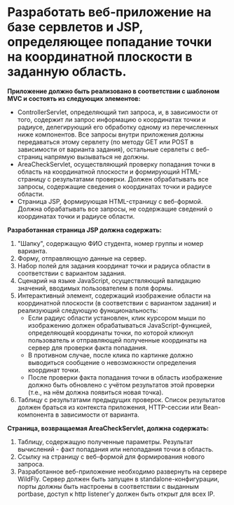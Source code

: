 # Разработать веб-приложение на базе сервлетов и JSP, определяющее попадание точки на координатной плоскости в заданную область.

**Приложение должно быть реализовано в соответствии с шаблоном MVC и состоять из следующих элементов:**

* ControllerServlet, определяющий тип запроса, и, в зависимости от того, содержит ли запрос информацию о координатах точки и радиусе, делегирующий его обработку одному из перечисленных ниже компонентов. Все запросы внутри приложения должны передаваться этому сервлету (по методу GET или POST в зависимости от варианта задания), остальные сервлеты с веб-страниц напрямую вызываться не должны.
* AreaCheckServlet, осуществляющий проверку попадания точки в область на координатной плоскости и формирующий HTML-страницу с результатами проверки. Должен обрабатывать все запросы, содержащие сведения о координатах точки и радиусе области.
* Страница JSP, формирующая HTML-страницу с веб-формой. Должна обрабатывать все запросы, не содержащие сведений о координатах точки и радиусе области.

**Разработанная страница JSP должна содержать:**

1) "Шапку", содержащую ФИО студента, номер группы и номер варианта.
2) Форму, отправляющую данные на сервер.
3) Набор полей для задания координат точки и радиуса области в соответствии с вариантом задания.
4) Сценарий на языке JavaScript, осуществляющий валидацию значений, вводимых пользователем в поля формы.
5) Интерактивный элемент, содержащий изображение области на координатной плоскости (в соответствии с вариантом задания) и реализующий следующую функциональность:
   * Если радиус области установлен, клик курсором мыши по изображению должен обрабатываться JavaScript-функцией, определяющей координаты точки, по которой кликнул пользователь и отправляющей полученные координаты на сервер для проверки факта попадания.
   * В противном случае, после клика по картинке должно выводиться сообщение о невозможности определения координат точки.
   * После проверки факта попадания точки в область изображение должно быть обновлено с учётом результатов этой проверки (т.е., на нём должна появиться новая точка).
6) Таблицу с результатами предыдущих проверок. Список результатов должен браться из контекста приложения, HTTP-сессии или Bean-компонента в зависимости от варианта.

**Страница, возвращаемая AreaCheckServlet, должна содержать:**

1) Таблицу, содержащую полученные параметры.
Результат вычислений - факт попадания или непопадания точки в область.
2) Ссылку на страницу с веб-формой для формирования нового запроса.
3) Разработанное веб-приложение необходимо развернуть на сервере WildFly. Сервер должен быть запущен в standalone-конфигурации, порты должны быть настроены в соответствии с выданным portbase, доступ к http listener'у должен быть открыт для всех IP.
